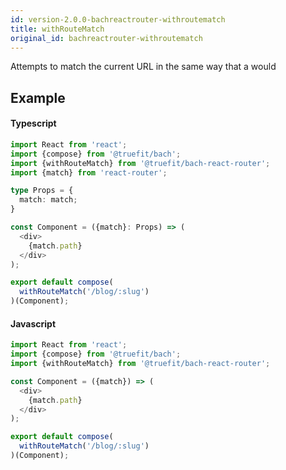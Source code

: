 ```yaml
---
id: version-2.0.0-bachreactrouter-withroutematch
title: withRouteMatch
original_id: bachreactrouter-withroutematch
---
```


Attempts to match the current URL in the same way that a <Route> would

## Example

#### Typescript

```Typescript
import React from 'react';
import {compose} from '@truefit/bach';
import {withRouteMatch} from '@truefit/bach-react-router';
import {match} from 'react-router';

type Props = {
  match: match;
}

const Component = ({match}: Props) => (
  <div>
    {match.path}
  </div>
);

export default compose(
  withRouteMatch('/blog/:slug')
)(Component);
```

#### Javascript

```Javascript
import React from 'react';
import {compose} from '@truefit/bach';
import {withRouteMatch} from '@truefit/bach-react-router';

const Component = ({match}) => (
  <div>
    {match.path}
  </div>
);

export default compose(
  withRouteMatch('/blog/:slug')
)(Component);
```
